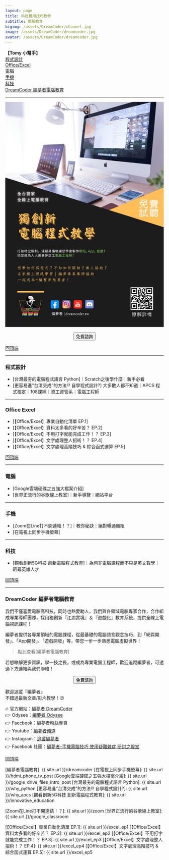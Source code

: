```yaml
---
layout: page
title: 科技實用技巧教學
subtitle: 電腦教育
bigimg: /assets/DreamCoder/channel.jpg
image: /assets/DreamCoder/dreamcoder.jpg
avatar: /assets/DreamCoder/dreamcoder.jpg
---
```


<b name="top">【Tomy 小幫手】</b>  
[程式設計](#程式設計)  
[Office/Excel](#office-excel)  
[電腦](#電腦)  
[手機](#手機)  
[科技](#科技)  
[DreamCoder 編夢者電腦教育](#dreamcoder-編夢者電腦教育)

--- 

![Dreamcoder post](/assets/DreamCoder/post.jpg)

<!--Button-->
<div style="margin: auto; width: 100%; text-align: center;">
<button  onclick="location.href='https://dreamcoder.online/free-course-appointment';" class="button">免費諮詢</button>
</div>

[回頂端](#top) 

---

### 程式設計

* [台灣最夯的電腦程式語言 Python]｜Scratch之後學什麼｜新手必看
* [更容易進”台清交成”的方法!? 自學程式設計?] 大多數人都不知道｜APCS 程式檢定｜108課綱｜資工資管系｜電腦工程師

---

### Office Excel

* [【Office/Excel】專業自動化清單 EP.1]
* [【Office/Excel】資料太多看的好辛苦？ EP.2]
* [【Office/Excel】不用打字就能完成工作！？ EP.3]
* [【Office/Excel】文字處理整人招術！？ EP.4]
* [【Office/Excel】文字處理高階技巧 & 綜合函式運算 EP.5]

[回頂端](#top) 

--- 

### 電腦

* [Google雲端硬碟之五強大檔案介紹]
* [世界正流行的谷歌線上教室]｜新手導覽｜網站平台

---

### 手機

* [Zoom在Line打不開連結！？]｜教你秘訣｜絕對暢通無阻
* [在電視上同步手機螢幕]

---

### 科技

* [觀看創新5G科技 創新電腦程式教育]｜為何非電腦課程而不只是英文數學｜昭尋英雄人才

[回頂端](#top) 

---

### DreamCoder 編夢者電腦教育

我們不僅喜愛電腦高科技，同時也熱愛助人，我們與各領域電腦專家合作，合作組成專業導師團隊，採用獨創新『江湖實境』＆『遊戲化』教育系統，提供全線上電腦視訊課程！

編夢者提供各專業領域的電腦課程，從最基礎的電腦語言觀念技巧，到「網頁開發」、「App開發」、「遊戲開發」等，帶您一步一步熟悉電腦虛擬世界！

> 點此查看[編夢者電腦教育]

若想瞭解更多資訊，學一技之長，或成為專業電腦工程師，歡迎追蹤編夢者，可透過下方連結與我們聯絡！

<!--Button-->
<div style="margin: auto; width: 100%; text-align: center;">
<button  onclick="location.href='https://dreamcoder.online/free-course-appointment';" class="button">免費諮詢</button>
</div>

歡迎追蹤『編夢者』  
不錯過最新文章/影片教學！:wink:

:fire: 官方網站：[編夢者 DreamCoder]  
:point_right: Odysee：[編夢者 Odysee]  
:point_right: Faecbook：[編夢者粉絲專頁]  
:point_right: Youtube：[編夢者頻道]  
:point_right: Instagram：[追蹤編夢者]  
:point_right: Facebook 社團：[編夢者-手機電腦技巧 使用疑難雜症 研討之殿堂]  

[回頂端](#top) 



[編夢者電腦教育]: {{ site.url }}/dreamcoder
[在電視上同步手機螢幕]: {{ site.url }}/hdmi_phone_tv_post
[Google雲端硬碟之五強大檔案介紹]: {{ site.url }}/google_drive_files_intro_post
[台灣最夯的電腦程式語言 Python]: {{ site.url }}/why_python
[更容易進”台清交成”的方法!? 自學程式設計?]: {{ site.url }}/why_apcs
[觀看創新5G科技 創新電腦程式教育]: {{ site.url }}/innovative_education

[Zoom在Line打不開連結！？]: {{ site.url }}/zoom
[世界正流行的谷歌線上教室]: {{ site.url }}/google_classroom

[【Office/Excel】專業自動化清單 EP.1]: {{ site.url }}/excel_ep1
[【Office/Excel】資料太多看的好辛苦？ EP.2]: {{ site.url }}/excel_ep2
[【Office/Excel】不用打字就能完成工作！？ EP.3]: {{ site.url }}/excel_ep3
[【Office/Excel】文字處理整人招術！？ EP.4]: {{ site.url }}/excel_ep4
[【Office/Excel】文字處理高階技巧 & 綜合函式運算 EP.5]: {{ site.url }}/excel_ep5

[編夢者 DreamCoder]: https://dreamcoder.online
[編夢者 Odysee]: https://odysee.com/@dreamcoder:f
[編夢者粉絲專頁]: https://www.facebook.com/dreamcoder.tw/
[追蹤編夢者]: https://www.instagram.com/dreamcoder.tw/
[編夢者頻道]: https://www.youtube.com/channel/UCz_uOmu2iDuQt86ZfCrIRCQ
[編夢者-手機電腦技巧 使用疑難雜症 研討之殿堂]: https://www.facebook.com/groups/dc.computer.skills.community/ 